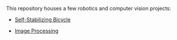 This repository houses a few robotics and computer vision projects:

* [Self-Stabilizing Bicycle](https://github.com/Ebaker310/Robotics-and-Computer-Vision/tree/master/01%20Intro%20to%20Robotics/Final%20Project)

* [Image Processing](https://github.com/Ebaker310/Robotics-and-Computer-Vision/tree/master/02%20Robotic%20Systems/Assignments)
